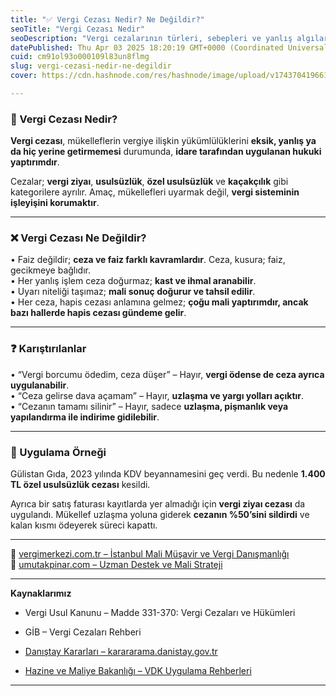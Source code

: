 ```yaml
---
title: "✅ Vergi Cezası Nedir? Ne Değildir?"
seoTitle: "Vergi Cezası Nedir"
seoDescription: "Vergi cezalarının türleri, sebepleri ve yanlış algılar hakkında detaylı bilgi edinin. Vergi cezası ile faiz ilişkisi ve uygulama örnekleri"
datePublished: Thu Apr 03 2025 18:20:19 GMT+0000 (Coordinated Universal Time)
cuid: cm91ol93o000109l83un8flmg
slug: vergi-cezasi-nedir-ne-degildir
cover: https://cdn.hashnode.com/res/hashnode/image/upload/v1743704196617/ae5ddf1c-df37-4bc1-86f4-f480f716be40.webp

---
```


### 🔹 Vergi Cezası Nedir?

**Vergi cezası**, mükelleflerin vergiye ilişkin yükümlülüklerini **eksik, yanlış ya da hiç yerine getirmemesi** durumunda, **idare tarafından uygulanan hukuki yaptırımdır**.

Cezalar; **vergi ziyaı**, **usulsüzlük**, **özel usulsüzlük** ve **kaçakçılık** gibi kategorilere ayrılır. Amaç, mükellefleri uyarmak değil, **vergi sisteminin işleyişini korumaktır**.

---

### ❌ Vergi Cezası Ne Değildir?

• Faiz değildir; **ceza ve faiz farklı kavramlardır**. Ceza, kusura; faiz, gecikmeye bağlıdır.  
• Her yanlış işlem ceza doğurmaz; **kast ve ihmal aranabilir**.  
• Uyarı niteliği taşımaz; **mali sonuç doğurur ve tahsil edilir**.  
• Her ceza, hapis cezası anlamına gelmez; **çoğu mali yaptırımdır, ancak bazı hallerde hapis cezası gündeme gelir**.

---

### ❓ Karıştırılanlar

• “Vergi borcumu ödedim, ceza düşer” – Hayır, **vergi ödense de ceza ayrıca uygulanabilir**.  
• “Ceza gelirse dava açamam” – Hayır, **uzlaşma ve yargı yolları açıktır**.  
• “Cezanın tamamı silinir” – Hayır, sadece **uzlaşma, pişmanlık veya yapılandırma ile indirime gidilebilir**.

---

### 🧠 Uygulama Örneği

Gülistan Gıda, 2023 yılında KDV beyannamesini geç verdi. Bu nedenle **1.400 TL özel usulsüzlük cezası** kesildi.

Ayrıca bir satış faturası kayıtlarda yer almadığı için **vergi ziyaı cezası** da uygulandı. Mükellef uzlaşma yoluna giderek **cezanın %50’sini sildirdi** ve kalan kısmı ödeyerek süreci kapattı.

---

📎 [vergimerkezi.com.tr – İstanbul Mali Müşavir ve Vergi Danışmanlığı](https://vergimerkezi.com.tr)  
📎 [umutakpinar.com – Uzman Destek ve Mali Strateji](https://umutakpinar.com)

---

**Kaynaklarımız**

* Vergi Usul Kanunu – Madde 331-370: Vergi Cezaları ve Hükümleri
    
* GİB – Vergi Cezaları Rehberi
    
* [Danıştay Kararları – karararama.danistay.gov.tr](https://karararama.danistay.gov.tr/)
    
* [Hazine ve Maliye Bakanlığı – VDK Uygulama Rehberleri](https://www.vdk.gov.tr/)
    

---